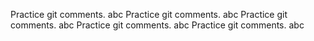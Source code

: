 Practice git comments. abc
Practice git comments. abc
Practice git comments. abc
Practice git comments. abc
Practice git comments. abc
